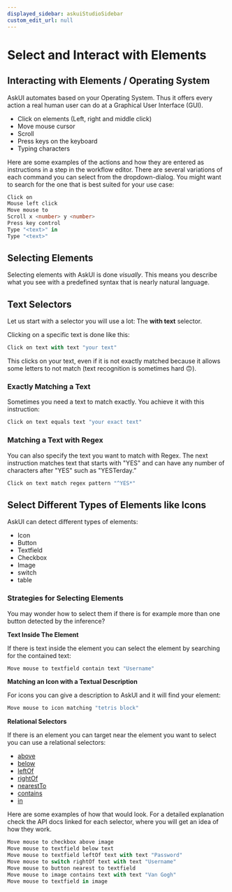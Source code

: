 ```yaml
---
displayed_sidebar: askuiStudioSidebar
custom_edit_url: null
---
```


# Select and Interact with Elements

## Interacting with Elements / Operating System
AskUI automates based on your Operating System. Thus it offers every action a real human user can do at a Graphical User Interface (GUI).

- Click on elements (Left, right and middle click)
- Move mouse cursor
- Scroll
- Press keys on the keyboard
- Typing characters

Here are some examples of the actions and how they are entered as instructions in a step in the workflow editor. There are several variations of each command you can select from the dropdown-dialog. You might want to search for the one that is best suited for your use case:

```typescript
Click on
Mouse left click
Move mouse to
Scroll x <number> y <number>
Press key control
Type "<text>" in
Type "<text>"
```

## Selecting Elements

Selecting elements with AskUI is done *visually*. This means you describe what you see with a predefined syntax that is nearly natural language.

## Text Selectors
Let us start with a selector you will use a lot: The **with text** selector.

Clicking on a specific text is done like this:

```typescript
Click on text with text "your text"
```

This clicks on your text, even if it is not exactly matched because it allows some letters to not match (text recognition is sometimes hard 🙃).

### Exactly Matching a Text

Sometimes you need a text to match exactly. You achieve it with this instruction:

```typescript
Click on text equals text "your exact text"
```

### Matching a Text with Regex
You can also specify the text you want to match with Regex. The next instruction matches text that starts with "YES" and can have any number of characters after "YES" such as "YESTerday.”

```typescript
Click on text match regex pattern "^YES*"
```

## Select Different Types of Elements like Icons
AskUI can detect different types of elements:

- Icon
- Button
- Textfield
- Checkbox
- Image
- switch
- table

### Strategies for Selecting Elements
You may wonder how to select them if there is for example more than one button detected by the inference?

**Text Inside The Element**

If there is text inside the element you can select the element by searching for the contained text:

```typescript
Move mouse to textfield contain text "Username"
```

**Matching an Icon with a Textual Description**

For icons you can give a description to AskUI and it will find your element:

```typescript
Move mouse to icon matching "tetris block"
```

**Relational Selectors**

If there is an element you can target near the element you want to select you can use a relational selectors:

- [above](../../api/04-Relations/above.md)
- [below](../../api/04-Relations/below.md)
- [leftOf](../../api/04-Relations/leftof.md)
- [rightOf](../../api/04-Relations/rightof.md)
- [nearestTo](../../api/04-Relations/nearestto.md)
- [contains](../../api/04-Relations/contains.md)
- [in](../../api/04-Relations/in.md)

Here are some examples of how that would look. For a detailed explanation check the API docs linked for each selector, where you will get an idea of how they work.

```typescript
Move mouse to checkbox above image
Move mouse to textfield below text
Move mouse to textfield leftOf text with text "Password"
Move mouse to switch rightOf text with text "Username"
Move mouse to button nearest to textfield
Move mouse to image contains text with text "Van Gogh"
Move mouse to textfield in image
```
